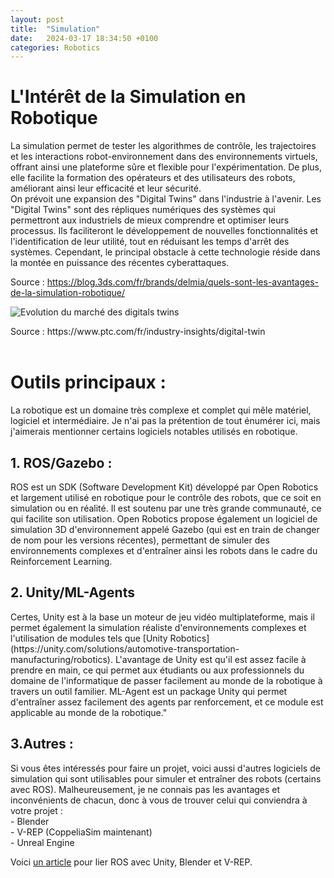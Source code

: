 ```yaml
---
layout: post
title:  "Simulation"
date:   2024-03-17 18:34:50 +0100
categories: Robotics
---
```

<link rel="stylesheet" href="https://picorba.github.io/Rapport-veille-technologique/assets/css/theme_dark.css">

# L'Intérêt de la Simulation en Robotique 

<div class="text">
La simulation permet de tester les algorithmes de contrôle, les trajectoires et les interactions robot-environnement dans des environnements virtuels, offrant ainsi une plateforme sûre et flexible pour l'expérimentation. De plus, elle facilite la formation des opérateurs et des utilisateurs des robots, améliorant ainsi leur efficacité et leur sécurité.
<br>
On prévoit une expansion des "Digital Twins" dans l'industrie à l'avenir. Les "Digital Twins" sont des répliques numériques des systèmes qui permettront aux industriels de mieux comprendre et optimiser leurs processus. Ils faciliteront le développement de nouvelles fonctionnalités et l'identification de leur utilité, tout en réduisant les temps d'arrêt des systèmes. Cependant, le principal obstacle à cette technologie réside dans la montée en puissance des récentes cyberattaques. <br>

Source : https://blog.3ds.com/fr/brands/delmia/quels-sont-les-avantages-de-la-simulation-robotique/
</div>

<img src="https://picorba.github.io/Rapport-veille-technologique/assets/images/digital_twin.png" alt="Evolution du marché des digitals twins"><br>
<div class="texte">
Source : https://www.ptc.com/fr/industry-insights/digital-twin
</div>
<br>

# Outils principaux : 

<div class="text">

La robotique est un domaine très complexe et complet qui mêle matériel, logiciel et intermédiaire. Je n'ai pas la prétention de tout énumérer ici, mais j'aimerais mentionner certains logiciels notables utilisés en robotique.
</div>

## 1. ROS/Gazebo :

<div class="text">
ROS est un SDK (Software Development Kit) développé par Open Robotics et largement utilisé en robotique pour le contrôle des robots, que ce soit en simulation ou en réalité. Il est soutenu par une très grande communauté, ce qui facilite son utilisation. Open Robotics propose également un logiciel de simulation 3D d'environnement appelé Gazebo (qui est en train de changer de nom pour les versions récentes), permettant de simuler des environnements complexes et d'entraîner ainsi les robots dans le cadre du Reinforcement Learning.
</div>

## 2. Unity/ML-Agents 

<div class="text">
Certes, Unity est à la base un moteur de jeu vidéo multiplateforme, mais il permet également la simulation réaliste d'environnements complexes et l'utilisation de modules tels que [Unity Robotics](https://unity.com/solutions/automotive-transportation-manufacturing/robotics). L'avantage de Unity est qu'il est assez facile à prendre en main, ce qui permet aux étudiants ou aux professionnels du domaine de l'informatique de passer facilement au monde de la robotique à travers un outil familier. ML-Agent est un package Unity qui permet d'entraîner assez facilement des agents par renforcement, et ce module est applicable au monde de la robotique."
</div>

## 3.Autres :

 <div class="text">
Si vous êtes intéressés pour faire un projet, voici aussi d'autres logiciels de simulation qui sont utilisables pour simuler et entraîner des robots (certains avec ROS). Malheureusement, je ne connais pas les avantages et inconvénients de chacun, donc à vous de trouver celui qui conviendra à votre projet :
<br>
- Blender<br>
- V-REP (CoppeliaSim maintenant)<br>
- Unreal Engine<br>

Voici <a href=" https://www.linkedin.com/advice/0/how-can-you-use-unity-blender-v-rep-ros-skills-ros"> un article</a> pour lier ROS avec Unity, Blender et V-REP.

</div>